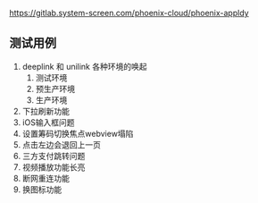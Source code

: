 https://gitlab.system-screen.com/phoenix-cloud/phoenix-appldy 

## 测试用例
1. deeplink 和 unilink  各种环境的唤起
    1. 测试环境
    2. 预生产环境
    3. 生产环境
2. 下拉刷新功能
3. iOS输入框问题
4. 设置筹码切换焦点webview塌陷
5. 点击左边会退回上一页
6. 三方支付跳转问题
7. 视频播放功能长亮
8. 断网重连功能
9. 换图标功能
